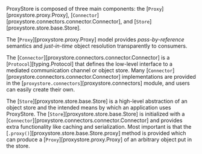 ProxyStore is composed of three main components: the
[`Proxy`][proxystore.proxy.Proxy],
[`Connector`][proxystore.connectors.connector.Connector],
and [`Store`][proxystore.store.base.Store].

The [`Proxy`][proxystore.proxy.Proxy] model provides *pass-by-reference*
semantics and *just-in-time* object resolution transparently to consumers.

The [`Connector`][proxystore.connectors.connector.Connector] is a
[`Protocol`][typing.Protocol] that defines the low-level
interface to a mediated communication channel or object store.
Many [`Connector`][proxystore.connectors.connector.Connector] implementations
are provided in the [`proxystore.connectors`][proxystore.connectors] module,
and users can easily create their own.

The [`Store`][proxystore.store.base.Store] is a high-level abstraction of an
object store and the intended means by which an application uses ProxyStore.
The [`Store`][proxystore.store.base.Store] is initialized with
a [`Connector`][proxystore.connectors.connector.Connector] and provides
extra functionality like caching and serialization. Most important is that the
[`.proxy()`][proxystore.store.base.Store.proxy] method is provided which can
produce a [`Proxy`][proxystore.proxy.Proxy] of an arbitrary object put in the
store.
